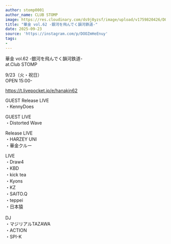 ```yaml
---
author: stomp0001
author_name: CLUB STOMP
image: https://res.cloudinary.com/ds9j0yzsf/image/upload/v1759820426/DOOZmHeEnuy.jpg
title: "華金 vol.62 -銀河を飛んでく韻河鉄道-"
date: 2025-09-23
source: 'https://instagram.com/p/DOOZmHeEnuy'
tags:
- 
---
```

華金 vol.62 -銀河を飛んでく韻河鉄道-<br>
at.Club STOMP

9/23（火・祝日）<br>
OPEN 15:00-

https://t.livepocket.jp/e/hanakin62

GUEST Release LIVE<br>
・KennyDoes

GUEST LIVE<br>
・Distorted Wave

Release LIVE<br>
・HARZEY UNI<br>
・華金クルー

LIVE<br>
・Draw4<br>
・KBD<br>
・kick tea<br>
・Kyons<br>
・KZ<br>
・SAITO.Q<br>
・teppei<br>
・日本猿<br>
 <br>
DJ<br>
・マジリアルTAZAWA<br>
・ACTION<br>
・SPI-K